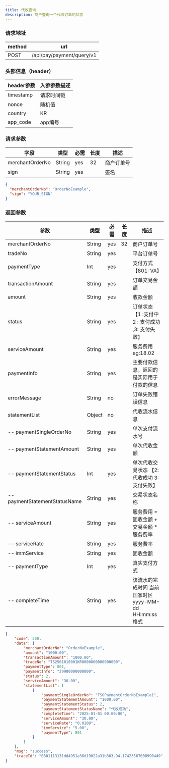 ```yaml
---
title: 代收查询
description: 商户查询一个代收订单的状态
---
```


### 请求地址

| method | url                       |
| ------ | ------------------------- |
| POST   | /api/pay/payment/query/v1 |

### 头部信息（header）

| header参数                  | 入参参数描述 |
|---------------------------|--------|
| timestamp                 | 请求时间戳  |
| nonce                     | 随机值    |
| country                   | KR     |
| app_code                  | app编号  |

### 请求参数

| 字段            | 类型   | 必需 | 长度 | 描述       |
| --------------- | ------ | ---- | ---- | ---------- |
| merchantOrderNo | String | yes  | 32   | 商户订单号 |
| sign            | String | yes  |      | 签名       |

```json title=请求示例
{
  "merchantOrderNo": "OrderNoExample",
  "sign": "YOUR_SIGN"
}
```

### 返回参数

| 参数                            | 类型     | 必需 | 长度 | 描述                                    |
|-------------------------------|--------| ---- |---|---------------------------------------|
| merchantOrderNo               | String | yes  | 32 | 商户订单号                                 |
| tradeNo                       | String | yes  |   | 平台订单号                                 |
| paymentType                   | Int    | yes  |   | 支付方式 【801: VA】                        |
| transactionAmount             | String | yes  |   | 订单交易金额                                |
| amount                        | String | yes  |   | 收款金额                                  |
| status                        | String | yes  |   | 订单状态 【1 :支付中 2 : 支付成功 ,3: 支付失败】       |
| serviceAmount                 | String | yes  |     | 服务费用  eg:18.02                        |
| paymentInfo                   | String | yes  |     | 主要付款信息，返回的是实际用于付款的信息                  |
| errorMessage                  | String | no  |      | 订单失败错误信息                              |
| statementList                 | Object | no   |   | 代收流水信息                                |
| -- paymentSingleOrderNo       | String | yes  |   | 单次支付流水号                               |
| -- paymentStatementAmount     | String | yes  |   | 单次代收金额                                |
| -- paymentStatementStatus     | Int    | yes  |   | 单次代收交易状态 【2:代收成功 3: 支付失败】             |
| -- paymentStatementStatusName | String | yes  |   | 交易状态名称                                |
| -- serviceAmount              | String | yes  |     | 服务费用  =  固收金额 +  交易金额 * 服务费率          |
| -- serviceRate                | String | yes  |     | 服务费率                                  |
| -- immService                 | String | yes  |     | 固收金额                                  |
| -- paymentType                | Int    | yes  |     | 真实支付方式                                |
| -- completeTime               | String    | yes  |     | 该流水的完成时间 当前国家时区 yyyy-MM-dd HH:mm:ss格式 |
```json title=返回示例
{
    "code": 200,
    "data": {
        "merchantOrderNo": "OrderNoExample",
        "amount": "1000.00",
        "transactionAmount": "1000.00",
        "tradeNo": "TS2501010001KR0000000000000000",
        "paymentType": 801,
        "paymentInfo": "29900000000000",
        "status": 2,
        "serviceAmount": "30.00",
        "statementList": [
            {
                "paymentSingleOrderNo": "TSOPaymentOrderNoExample1",
                "paymentStatementAmount": "1000.00",
                "paymentStatementStatus": 2,
                "paymentStatementStatusName": "代收成功",
                "completeTime": "2025-01-01 00:00:00",
                "serviceAmount": "30.00",
                "serviceRate": "0.0100",
                "immService": "5.00",
                "paymentType": 801
            }
        ]
    },
    "msg": "success",
    "traceId": "0801113131dd4951a36d19022a31b303.94.17423567008990449"
}
```
